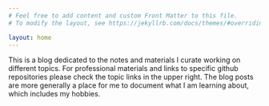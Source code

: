 ```yaml
---
# Feel free to add content and custom Front Matter to this file.
# To modify the layout, see https://jekyllrb.com/docs/themes/#overriding-theme-defaults

layout: home
---
```

This is a blog dedicated to the notes and materials I curate working on different topics. For professional materials and links to specific github repositories please check the topic links in the upper right. The blog posts are more generally a place for me to document what I am learning about, which includes my hobbies. 
